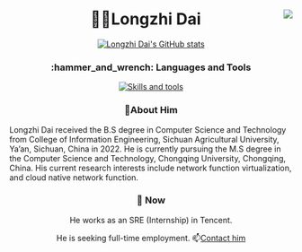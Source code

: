 <h1 align="center">👨‍🎓Longzhi Dai<img align="right" src="https://visitor-badge.laobi.icu/badge?page_id=baozidai.visitor-badge&left_color=royalblue&right_color=black"  /></h1>
<div align="center">
  
[![Longzhi Dai's GitHub stats](https://github-readme-stats.vercel.app/api?username=baozidai&count_private=true&show_icons=true&hide_border=true&title_color=fff&text_color=fff&bg_color=22272E&hide_title=false&show=prs_merged,prs_merged_percentage)](https://github.com/anuraghazra/github-readme-stats)
</div>
<h3 align="center">:hammer_and_wrench: Languages and Tools</h3>

<p align="center">
  <a href="https://skillicons.dev">
    <img src="https://skillicons.dev/icons?i=jenkins,docker,git,github,linux,py,pycharm,bash,latex,postman&theme=dark" alt="Skills and tools"/>
  </a>
</p>

<h3 align="center">👦About Him</h3>
<p>
  Longzhi Dai received the B.S degree in Computer Science and Technology from College of Information Engineering, Sichuan Agricultural University, Ya’an, Sichuan, China in 2022. He is currently pursuing the M.S degree in the Computer Science and Technology, Chongqing University, Chongqing, China. His current research interests include network function virtualization, and  cloud native network function.
</p>
<h3 align="center">🔭 Now</h3>
<div align="center">
  <p>
    He works as an SRE (Internship) in Tencent.
  </p>
  <p>
    He is seeking full-time employment. 📫<a href="mailto:dailongzhi@foxmail.com">Contact him</a>
  </p></div>

